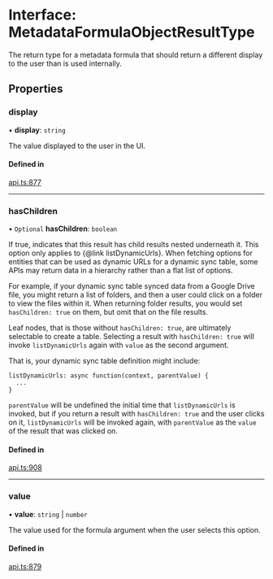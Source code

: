 # Interface: MetadataFormulaObjectResultType

The return type for a metadata formula that should return a different display to the user
than is used internally.

## Properties

### display

• **display**: `string`

The value displayed to the user in the UI.

#### Defined in

[api.ts:877](https://github.com/coda/packs-sdk/blob/main/api.ts#L877)

___

### hasChildren

• `Optional` **hasChildren**: `boolean`

If true, indicates that this result has child results nested underneath it.
This option only applies to {@link listDynamicUrls}. When fetching options
for entities that can be used as dynamic URLs for a dynamic sync table,
some APIs may return data in a hierarchy rather than a flat list of options.

For example, if your dynamic sync table synced data from a Google Drive file,
you might return a list of folders, and then a user could click on a folder
to view the files within it. When returning folder results, you would set
`hasChildren: true` on them, but omit that on the file results.

Leaf nodes, that is those without `hasChildren: true`, are ultimately selectable
to create a table. Selecting a result with `hasChildren: true` will invoke
`listDynamicUrls` again with `value` as the second argument.

That is, your dynamic sync table definition might include:

```
listDynamicUrls: async function(context, parentValue) {
  ...
}
```

`parentValue` will be undefined the initial time that `listDynamicUrls`
is invoked, but if you return a result with `hasChildren: true` and the user
clicks on it, `listDynamicUrls` will be invoked again, with `parentValue`
as the `value` of the result that was clicked on.

#### Defined in

[api.ts:908](https://github.com/coda/packs-sdk/blob/main/api.ts#L908)

___

### value

• **value**: `string` \| `number`

The value used for the formula argument when the user selects this option.

#### Defined in

[api.ts:879](https://github.com/coda/packs-sdk/blob/main/api.ts#L879)
